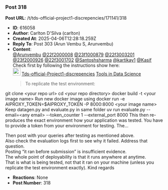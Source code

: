 ### Post 318
**Post URL**: /t/tds-official-project1-discrepencies/171141/318
- **ID**: 616058
- **Author**: Carlton D'Silva (carlton)
- **Created At**: 2025-04-06T12:28:18.259Z
- **Reply To**: Post 303 (Arun Vembu S, Arunvembu)
- **Content**:  
  <a class="mention" href="/u/arunvembu">@Arunvembu</a> <a class="mention" href="/u/22f2000008">@22f2000008</a> <a class="mention" href="/u/23f1000879">@23f1000879</a> <a class="mention" href="/u/22f3003201">@22f3003201</a> <a class="mention" href="/u/23f2000926">@23f2000926</a> <a class="mention" href="/u/22f3001702">@22f3001702</a> <a class="mention" href="/u/santoshsharma">@Santoshsharma</a> <a class="mention" href="/u/kartikay1">@kartikay1</a> <a class="mention" href="/u/kasif">@Kasif</a>
Check first by following the instructions show here:<aside class="quote quote-modified" data-post="316" data-topic="171141">
  <div class="title">
    <div class="quote-controls"></div>
    <img alt="" width="24" height="24" src="https://dub1.discourse-cdn.com/flex013/user_avatar/discourse.onlinedegree.iitm.ac.in/carlton/48/56317_2.png" class="avatar">
    <a href="https://discourse.onlinedegree.iitm.ac.in/t/tds-official-project1-discrepencies/171141/316">Tds-official-Project1-discrepencies</a> <a class="badge-category__wrapper " href="/c/courses/tds-kb/34"><span data-category-id="34" style="--category-badge-color: #0088CC; --category-badge-text-color: #FFFFFF; --parent-category-badge-color: #3AB54A;" data-parent-category-id="9" data-drop-close="true" class="badge-category --has-parent" title="This category is created to address subject-specific queries related to Tools in Data Science"><span class="badge-category__name">Tools in Data Science</span></span></a>
  </div>
  <blockquote>
    To replicate the test environment: 
git clone &lt;your repo url&gt; 
cd &lt;your repo directory&gt; 
docker build -t &lt;your image name&gt; 
Run new docker image using 
docker run -e AIPROXY_TOKEN=$AIPROXY_TOKEN -P 8000:8000 &lt;your image name&gt; 
Keep datagen.py and evaluate.py in same folder 
uv run evaluate.py --email=&lt;any email&gt; --token_counter 1 --external_port 8000 
This then re-produces the exact environment how your application was  tested. 
You have to provide a token from your environment for testing. 
The…
  </blockquote>
</aside>

Then post with your queries after testing as mentioned above.<br>
Also check the evaluation logs first to see why it failed. Address that question.<br>
Posting “it ran before submission” is insufficient evidence.<br>
The whole point of deployability is that it runs anywhere at anytime.<br>
That is what is being tested, not that it ran on your machine (unless you replicate the test environment exactly).
Kind regards
- **Reactions**: None
- **Post Number**: 318

